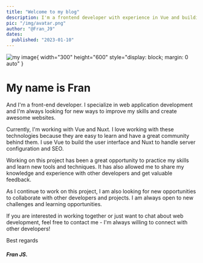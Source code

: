 ```yaml
---
title: "Welcome to my blog"
description: I'm a frontend developer with experience in Vue and building interactive web applications. In my blog, I will share my projects, my skills and my work process to deliver an excellent user experience, I hope you will join me and learn together!
pic: "/img/avatar.png"
author: "@Fran_J9"
dates:
  published: "2023-01-10"
---
```


![my image](/img/avatar.png){ width="300" height="600" style="display: block; margin: 0 auto" }
# My name is Fran 


And I'm a front-end developer. I specialize in web application development and I'm always looking for new ways to improve my skills and create awesome websites.


Currently, I'm working with Vue and Nuxt. I love working with these technologies because they are easy to learn and have a great community behind them. I use Vue to build the user interface and Nuxt to handle server configuration and SEO.


Working on this project has been a great opportunity to practice my skills and learn new tools and techniques. It has also allowed me to share my knowledge and experience with other developers and get valuable feedback.

As I continue to work on this project, I am also looking for new opportunities to collaborate with other developers and projects. I am always open to new challenges and learning opportunities.

If you are interested in working together or just want to chat about web development, feel free to contact me - I'm always willing to connect with other developers!

Best regards 

##### Fran JS.


